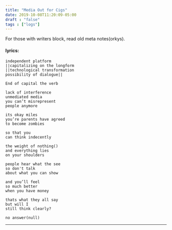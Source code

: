 ```yaml
---
title: "Media Out for Cigs"
date: 2019-10-08T11:20:09-05:00
draft : "false"
tags : ["logs"]
---
```


For those with writers block, read old meta notes(orkys).

<!--more-->

#### lyrics:

```
independent platform
||capitalizing on the longform
||technological transformation
possibility of dialogue||

End of capital the verb

lack of interference
unmediated media
you can’t misrepresent
people anymore

its okay miles
you’re parents have agreed
to become zombies

so that you
can think indecently

the weight of nothing()
and everything lies
on your shoulders

people hear what the see
so don't talk
about what you can show

and you’ll feel
so much better
when you have money

thats what they all say
but will I
still think clearly?

no answer(null)
```

___
